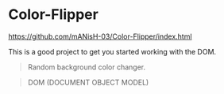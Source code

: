 # Color-Flipper

https://github.com/mANisH-03/Color-Flipper/index.html

This is a good project to get you started working with the DOM.
>Random background color changer.

>DOM (DOCUMENT OBJECT MODEL)

